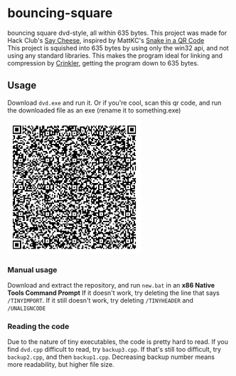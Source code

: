 # bouncing-square
bouncing square dvd-style, all within 635 bytes. This project was made for Hack Club's [Say Cheese](https://saycheese.hackclub.com/), inspired by MattKC's [Snake in a QR Code](https://www.youtube.com/watch?v=ExwqNreocpg)
<br>
This project is squished into 635 bytes by using only the win32 api, and not using any standard libraries. This makes the program ideal for linking and compression by [Crinkler](https://github.com/runestubbe/Crinkler), getting the program down to 635 bytes.

## Usage

Download `dvd.exe` and run it. Or if you're cool, scan this qr code, and run the downloaded file as an exe (rename it to something.exe)

![qr](https://github.com/Sreekar617/bouncing-square/blob/main/qr.png?raw=true)


### Manual usage

Download and extract the repository, and run `new.bat` in an **x86 Native Tools Command Prompt**
If it doesn't work, try deleting the line that says `/TINYIMPORT`. If it still doesn't work, try deleting `/TINYHEADER` and `/UNALIGNCODE`

### Reading the code

Due to the nature of tiny executables, the code is pretty hard to read. If you find `dvd.cpp` difficult to read, try `backup3.cpp`. If that's still too difficult, try `backup2.cpp`, and then `backup1.cpp`. Decreasing backup number means more readability, but higher file size.
